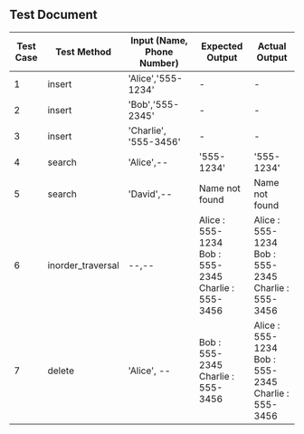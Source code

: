 ## Test Document

| Test Case | Test Method |Input (Name, Phone Number) | Expected Output | Actual Output | 
|-----------|--------------------------------------|-----------------|---------------|-------|
| 1 | insert|'Alice','555-1234' | - | - | 
| 2 | insert |'Bob','555-2345' | - | - |
| 3 | insert |'Charlie', '555-3456' | - | - |
| 4 | search| 'Alice',-- | '555-1234' | '555-1234' | 
| 5 | search|'David',-- | Name not found | Name not found |
| 6 | inorder_traversal |--,--| Alice : 555-1234 <br> Bob : 555-2345 <br> Charlie : 555-3456 | Alice : 555-1234 <br> Bob : 555-2345 <br> Charlie : 555-3456|
| 7 | delete|'Alice', -- | Bob : 555-2345 <br> Charlie : 555-3456 | Alice : 555-1234 <br> Bob : 555-2345 <br> Charlie : 555-3456|
